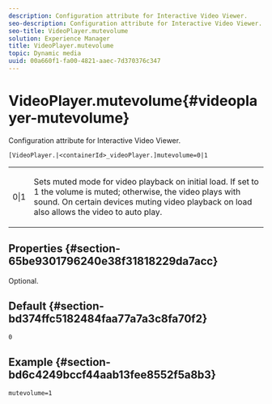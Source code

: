 ```yaml
---
description: Configuration attribute for Interactive Video Viewer.
seo-description: Configuration attribute for Interactive Video Viewer.
seo-title: VideoPlayer.mutevolume
solution: Experience Manager
title: VideoPlayer.mutevolume
topic: Dynamic media
uuid: 00a660f1-fa00-4821-aaec-7d370376c347
---
```


# VideoPlayer.mutevolume{#videoplayer-mutevolume}

Configuration attribute for Interactive Video Viewer.

 `[VideoPlayer.|<containerId>_videoPlayer.]mutevolume=0|1`

<table id="table_2A4F898BBF88417DB0834B7F78637F5D"> 
 <tbody> 
  <tr> 
   <td colname="col1"> <p> <span class="codeph"> 0|1 </span> </p> </td> 
   <td colname="col2"> <p> Sets muted mode for video playback on initial load. If set to <span class="codeph"> 1 </span> the volume is muted; otherwise, the video plays with sound. On certain devices muting video playback on load also allows the video to auto play. </p> </td> 
  </tr> 
 </tbody> 
</table>

## Properties {#section-65be9301796240e38f31818229da7acc}

Optional.

## Default {#section-bd374ffc5182484faa77a7a3c8fa70f2}

`0`

## Example {#section-bd6c4249bccf44aab13fee8552f5a8b3}

`mutevolume=1` 
